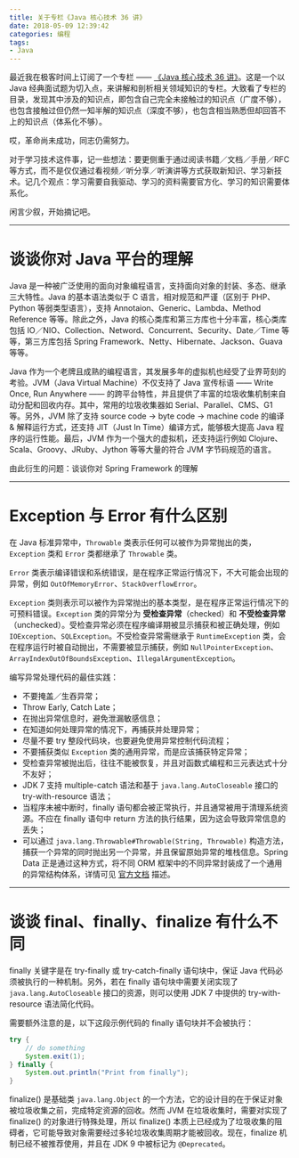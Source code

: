```yaml
---
title: 关于专栏《Java 核心技术 36 讲》
date: 2018-05-09 12:39:42
categories: 编程
tags:
- Java
---
```

最近我在极客时间上订阅了一个专栏 —— [《Java 核心技术 36 讲》](https://time.geekbang.org/column/intro/82)。<!-- more -->这是一个以 Java 经典面试题为切入点，来讲解和剖析相关领域知识的专栏。大致看了专栏的目录，发现其中涉及的知识点，即包含自己完全未接触过的知识点（广度不够），也包含接触过但仍然一知半解的知识点（深度不够），也包含相当熟悉但却回答不上的知识点（体系化不够）。

哎，革命尚未成功，同志仍需努力。

对于学习技术这件事，记一些想法：要更侧重于通过阅读书籍／文档／手册／RFC 等方式，而不是仅仅通过看视频／听分享／听演讲等方式获取新知识、学习新技术。记几个观点：学习需要自我驱动、学习的资料需要官方化、学习的知识需要体系化。

闲言少叙，开始摘记吧。

---

# 谈谈你对 Java 平台的理解

Java 是一种被广泛使用的面向对象编程语言，支持面向对象的封装、多态、继承三大特性。Java 的基本语法类似于 C 语言，相对规范和严谨（区别于 PHP、Python 等弱类型语言），支持 Annotaion、Generic、Lambda、Method Reference 等等。除此之外，Java 的核心类库和第三方库也十分丰富，核心类库包括 IO／NIO、Collection、Netword、Concurrent、Security、Date／Time 等等，第三方库包括 Spring Framework、Netty、Hibernate、Jackson、Guava 等等。

Java 作为一个老牌且成熟的编程语言，其发展多年的虚拟机也经受了业界苛刻的考验。JVM（Java Virtual Machine）不仅支持了 Java 宣传标语 —— Write Once, Run Anywhere —— 的跨平台特性，并且提供了丰富的垃圾收集机制来自动分配和回收内存。其中，常用的垃圾收集器如 Serial、Parallel、CMS、G1 等。另外，JVM 除了支持 source code -> byte code -> machine code 的编译 & 解释运行方式，还支持 JIT（Just In Time）编译方式，能够极大提高 Java 程序的运行性能。最后，JVM 作为一个强大的虚拟机，还支持运行例如 Clojure、Scala、Groovy、JRuby、Jython 等等大量的符合 JVM 字节码规范的语言。

由此衍生的问题：谈谈你对 Spring Framework 的理解

---

# Exception 与 Error 有什么区别

在 Java 标准异常中，`Throwable` 类表示任何可以被作为异常抛出的类，`Exception` 类和 `Error` 类都继承了 `Throwable` 类。

`Error` 类表示编译错误和系统错误，是在程序正常运行情况下，不大可能会出现的异常，例如 `OutOfMemoryError`、`StackOverflowError`。

`Exception` 类则表示可以被作为异常抛出的基本类型，是在程序正常运行情况下的可预料错误。`Exception` 类的异常分为 **受检查异常**（checked）和 **不受检查异常**（unchecked）。受检查异常必须在程序编译期被显示捕获和被正确处理，例如 `IOException`、`SQLException`。不受检查异常需继承于 `RuntimeException` 类，会在程序运行时被自动抛出，不需要被显示捕获，例如 `NullPointerException`、`ArrayIndexOutOfBoundsException`、`IllegalArgumentException`。

编写异常处理代码的最佳实践：
- 不要掩盖／生吞异常；
- Throw Early, Catch Late；
- 在抛出异常信息时，避免泄漏敏感信息；
- 在知道如何处理异常的情况下，再捕获并处理异常；
- 尽量不要 try 整段代码块，也要避免使用异常控制代码流程；
- 不要捕获类似 `Exception` 类的通用异常，而是应该捕获特定异常；
- 受检查异常被抛出后，往往不能被恢复，并且对函数式编程和三元表达式十分不友好；
- JDK 7 支持 multiple-catch 语法和基于 `java.lang.AutoCloseable` 接口的 try-with-resource 语法；
- 当程序未被中断时，finally 语句都会被正常执行，并且通常被用于清理系统资源。不应在 finally 语句中 return 方法的执行结果，因为这会导致异常信息的丢失；
- 可以通过 `java.lang.Throwable#Throwable(String, Throwable)` 构造方法，捕获一个异常的同时抛出另一个异常，并且保留原始异常的堆栈信息。Spring Data 正是通过这种方式，将不同 ORM 框架中的不同异常封装成了一个通用的异常结构体系，详情可见 [官方文档](https://docs.spring.io/spring/docs/current/spring-framework-reference/data-access.html#orm-introduction) 描述。

---

# 谈谈 final、finally、finalize 有什么不同

finally 关键字是在 try-finally 或 try-catch-finally 语句块中，保证 Java 代码必须被执行的一种机制。另外，若在 finally 语句块中需要关闭实现了 `java.lang.AutoCloseable` 接口的资源，则可以使用 JDK 7 中提供的 try-with-resource 语法简化代码。

需要额外注意的是，以下这段示例代码的 finally 语句块并不会被执行：
```java
try {
    // do something
    System.exit(1);
} finally {
    System.out.println("Print from finally");
}
```

finalize() 是基础类 `java.lang.Object` 的一个方法，它的设计目的在于保证对象被垃圾收集之前，完成特定资源的回收。然而 JVM 在垃圾收集时，需要对实现了 finalize() 的对象进行特殊处理，所以 finalize() 本质上已经成为了垃圾收集的阻碍者，它可能导致对象需要经过多轮垃圾收集周期才能被回收。现在，finalize 机制已经不被推荐使用，并且在 JDK 9 中被标记为 `@Deprecated`。
